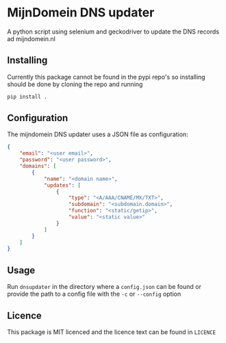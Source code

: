 # MijnDomein DNS updater
A python script using selenium and geckodriver to update the DNS records ad mijndomein.nl

## Installing
Currently this package cannot be found in the pypi repo's so installing should be done by cloning the repo and running
``` bash
pip install .
```

## Configuration
The mijndomein DNS updater uses a JSON file as configuration:
``` JSON
{
    "email": "<user email>",
    "password": "<user password>",
    "domains": [
        {
            "name": "<domain name>",
            "updates": [
                {
                    "type": "<A/AAA/CNAME/MX/TXT>",
                    "subdomain": "<subdomain.domain>",
                    "function": "<static/getip>",
                    "value": "<static value>"
                }
            ]
        }
    ]
}
```

## Usage
Run `dnsupdater` in the directory where a `config.json` can be found or provide the path to a config file with the `-c` or `--config` option

## Licence
This package is MIT licenced and the licence text can be found in `LICENCE`